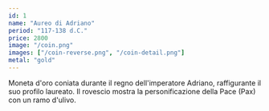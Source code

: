 ```yaml
---
id: 1
name: "Aureo di Adriano"
period: "117-138 d.C."
price: 2800
image: "/coin.png"
images: ["/coin-reverse.png", "/coin-detail.png"]
metal: "gold"
---
```

Moneta d'oro coniata durante il regno dell'imperatore Adriano, raffigurante il suo profilo laureato. Il rovescio mostra la personificazione della Pace (Pax) con un ramo d'ulivo.
